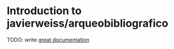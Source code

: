 # Introduction to javierweiss/arqueobibliografico

TODO: write [great documentation](http://jacobian.org/writing/what-to-write/)
